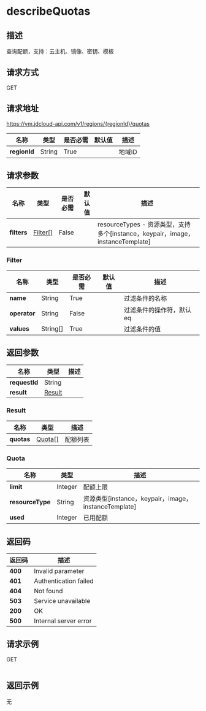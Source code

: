 # describeQuotas


## 描述
查询配额，支持：云主机、镜像、密钥、模板


## 请求方式
GET

## 请求地址
https://vm.jdcloud-api.com/v1/regions/{regionId}/quotas

|名称|类型|是否必需|默认值|描述|
|---|---|---|---|---|
|**regionId**|String|True||地域ID|

## 请求参数
|名称|类型|是否必需|默认值|描述|
|---|---|---|---|---|
|**filters**|[Filter[]](##Filter)|False||resourceTypes - 资源类型，支持多个[instance，keypair，image，instanceTemplate]<br>|

### <a name="Filter">Filter</a>
|名称|类型|是否必需|默认值|描述|
|---|---|---|---|---|
|**name**|String|True||过滤条件的名称|
|**operator**|String|False||过滤条件的操作符，默认eq|
|**values**|String[]|True||过滤条件的值|

## 返回参数
|名称|类型|描述|
|---|---|---|
|**requestId**|String||
|**result**|[Result](##Result)||


### <a name="Result">Result</a>
|名称|类型|描述|
|---|---|---|
|**quotas**|[Quota[]](##Quota)|配额列表|
### <a name="Quota">Quota</a>
|名称|类型|描述|
|---|---|---|
|**limit**|Integer|配额上限|
|**resourceType**|String|资源类型[instance，keypair，image，instanceTemplate]|
|**used**|Integer|已用配额|

## 返回码
|返回码|描述|
|---|---|
|**400**|Invalid parameter|
|**401**|Authentication failed|
|**404**|Not found|
|**503**|Service unavailable|
|**200**|OK|
|**500**|Internal server error|

## 请求示例
GET
```

```

## 返回示例
无
